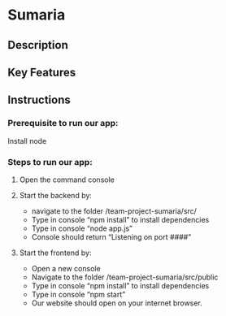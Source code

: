 # Sumaria

## Description 


## Key Features


## Instructions

### Prerequisite to run our app:

Install node

### Steps to run our app:
 
1. Open the command console

2. Start the backend by: 
    * navigate to the folder /team-project-sumaria/src/
    * Type in console “npm install” to install dependencies
    * Type in console “node app.js” 
    * Console should return “Listening on port ####”

3. Start the frontend by:
    * Open a new console
    * Navigate to the folder /team-project-sumaria/src/public
    * Type in console “npm install” to install dependencies
    * Type in console “npm start”
    * Our website should open on your internet browser.
